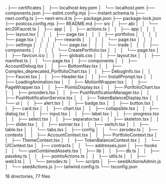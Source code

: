 .
├── certificates
│   ├── localhost-key.pem
│   └── localhost.pem
├── components.json
├── eslint.config.mjs
├── instant.schema.ts
├── next.config.ts
├── next-env.d.ts
├── package.json
├── package-lock.json
├── postcss.config.mjs
├── README.md
├── src
│   ├── abi
│   │   └── erc20Faucet.ts
│   ├── app
│   │   ├── actions.ts
│   │   ├── app
│   │   │   ├── layout.tsx
│   │   │   ├── page.tsx
│   │   │   ├── portfolios
│   │   │   │   └── page.tsx
│   │   │   ├── rewards
│   │   │   │   └── page.tsx
│   │   │   ├── settings
│   │   │   │   └── page.tsx
│   │   │   └── trade
│   │   │       ├── components
│   │   │       │   └── CreatePortfolio.tsx
│   │   │       └── page.tsx
│   │   ├── favicon.ico
│   │   ├── globals.css
│   │   ├── layout.tsx
│   │   ├── manifest.ts
│   │   └── page.tsx
│   ├── components
│   │   ├── AccountDebug.tsx
│   │   ├── BottomNav.tsx
│   │   ├── Complex_deprecated_PortfolioChart.tsx
│   │   ├── DebugInfo.tsx
│   │   ├── Faucet.tsx
│   │   ├── Header.tsx
│   │   ├── InstallPrompt.tsx
│   │   ├── LoadingAnimation.tsx
│   │   ├── MotionWrapper.tsx
│   │   ├── PageWrapper.tsx
│   │   ├── PointsDisplay.tsx
│   │   ├── PortfolioChart.tsx
│   │   ├── providers.tsx
│   │   ├── PushNotificationManager.tsx
│   │   ├── PushNotificationService.tsx
│   │   ├── TokenBalanceDisplay.tsx
│   │   └── ui
│   │       ├── alert.tsx
│   │       ├── badge.tsx
│   │       ├── button.tsx
│   │       ├── card.tsx
│   │       ├── chart.tsx
│   │       ├── collapsible.tsx
│   │       ├── dialog.tsx
│   │       ├── input.tsx
│   │       ├── label.tsx
│   │       ├── progress.tsx
│   │       ├── select.tsx
│   │       ├── separator.tsx
│   │       ├── skeleton.tsx
│   │       ├── slider.tsx
│   │       ├── sonner.tsx
│   │       ├── switch.tsx
│   │       ├── table.tsx
│   │       └── tabs.tsx
│   ├── config
│   │   └── zerodev.ts
│   ├── contexts
│   │   ├── AccountContext.tsx
│   │   ├── PortfolioContext.tsx
│   │   ├── ThemeContext.tsx
│   │   ├── TokenBalanceContext.tsx
│   │   └── UIContext.tsx
│   ├── contracts
│   │   └── addresses.json
│   ├── hooks
│   │   └── useCombinedAssets.tsx
│   ├── lib
│   │   ├── db.ts
│   │   ├── passkey.ts
│   │   ├── pointsActions.ts
│   │   ├── utils.ts
│   │   ├── web3.ts
│   │   └── zerodev.ts
│   └── scripts
│       ├── seedActionsAdmin.js
│       └── seedActions.js
├── tailwind.config.ts
└── tsconfig.json

18 directories, 77 files
